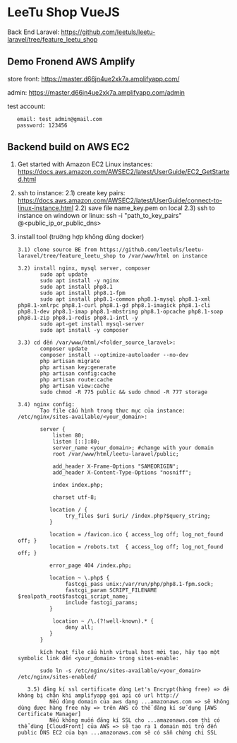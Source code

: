 # LeeTu Shop VueJS

Back End Laravel: https://github.com/leetuls/leetu-laravel/tree/feature_leetu_shop

## Demo Fronend AWS Amplify

store front: https://master.d66jn4ue2xk7a.amplifyapp.com/

admin: https://master.d66jn4ue2xk7a.amplifyapp.com/admin

test account:

       email: test_admin@gmail.com
       password: 123456

## Backend build on AWS EC2

1) Get started with Amazon EC2 Linux instances: https://docs.aws.amazon.com/AWSEC2/latest/UserGuide/EC2_GetStarted.html
2) ssh to instance:
       2.1) create key pairs: https://docs.aws.amazon.com/AWSEC2/latest/UserGuide/connect-to-linux-instance.html
       2.2) save file name_key.pem on local
       2.3) ssh to instance on windown or linux: ssh -i "path_to_key_pairs" <username>@<public_ip_or_public_dns>
3) install tool (trường hợp không dùng docker)
   
       3.1) clone source BE from https://github.com/leetuls/leetu-laravel/tree/feature_leetu_shop to /var/www/html on instance
   
       3.2) install nginx, mysql server, composer
              sudo apt update
              sudo apt install -y nginx
              sudo apt install php8.1
              sudo apt install php8.1-fpm
              sudo apt install php8.1-common php8.1-mysql php8.1-xml php8.1-xmlrpc php8.1-curl php8.1-gd php8.1-imagick php8.1-cli php8.1-dev php8.1-imap php8.1-mbstring php8.1-opcache php8.1-soap php8.1-zip php8.1-redis php8.1-intl -y
              sudo apt-get install mysql-server
              sudo apt install -y composer
   
       3.3) cd đến /var/www/html/<folder_source_laravel>:
              composer update
              composer install --optimize-autoloader --no-dev
              php artisan migrate
              php artisan key:generate
              php artisan config:cache
              php artisan route:cache
              php artisan view:cache
              sudo chmod -R 775 public && sudo chmod -R 777 storage
   
       3.4) nginx config:
              Tạo file cấu hình trong thưc mục của instance: /etc/nginx/sites-available/<your_domain>:
   
              server {
                  listen 80;
                  listen [::]:80;
                  server_name <your_domain>; #change with your domain
                  root /var/www/html/leetu-laravel/public;

                  add_header X-Frame-Options "SAMEORIGIN";
                  add_header X-Content-Type-Options "nosniff";

                  index index.php;

                  charset utf-8;

                 location / {
                      try_files $uri $uri/ /index.php?$query_string;
                 }

                 location = /favicon.ico { access_log off; log_not_found off; }
                 location = /robots.txt  { access_log off; log_not_found off; }

                 error_page 404 /index.php;

                 location ~ \.php$ {
                      fastcgi_pass unix:/var/run/php/php8.1-fpm.sock;
                      fastcgi_param SCRIPT_FILENAME $realpath_root$fastcgi_script_name;
                      include fastcgi_params;
                 }

                  location ~ /\.(?!well-known).* {
                      deny all;
                 }
              }

              kích hoạt file cấu hình virtual host mới tạo, hãy tạo một symbolic link đến <your_domain> trong sites-enable:

              sudo ln -s /etc/nginx/sites-available/<your_domain> /etc/nginx/sites-enabled/

          3.5) đăng kí ssl certificate dùng Let's Encrypt(hàng free) => để không bị chặn khi amplifyapp gọi api có url http://
                 Nếu dùng domain của aws dạng ...amazonaws.com => sẽ không dùng được hàng free này => trên AWS có thể đăng kí sử dụng [AWS Certificate Manager]
                 Nếu không muốn đăng kí SSL cho ...amazonaws.com thì có thể dùng [CloudFront] của AWS => sẽ tạo ra 1 domain mới trỏ đến public DNS EC2 của bạn ...amazonaws.com sẽ có sẵn chứng chỉ SSL

    

